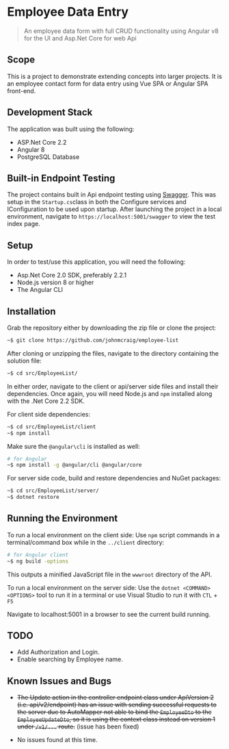 # Employee Data Entry

> An employee data form with full CRUD functionality using Angular v8 for the UI and Asp.Net Core for web Api

## Scope

This is a project to demonstrate extending concepts into larger projects. It is an employee contact form for data entry using Vue SPA or Angular SPA front-end.

## Development Stack

The application was built using the following:

- ASP.Net Core 2.2
- Angular 8
- PostgreSQL Database

## Built-in Endpoint Testing

The project contains built in Api endpoint testing using [Swagger](https://github.com/domaindrivendev/Swashbuckle.AspNetCore). This was setup in the `Startup.cs`class in both the Configure services and IConfiguration to be used upon startup.
After launching the project in a local environment, navigate to `https://localhost:5001/swagger` to view the test index page.

## Setup

In order to test/use this application, you will need the following:

- Asp.Net Core 2.0 SDK, preferably 2.2.1
- Node.js version 8 or higher
- The Angular CLI

## Installation

Grab the repository either by downloading the zip file or clone the project:

```sh
~$ git clone https://github.com/johnmcraig/employee-list
```

After cloning or unzipping the files, navigate to the directory containing the solution file:

```sh
~$ cd src/EmployeeList/
```

In either order, navigate to the client or api/server side files and install their dependencies. Once again, you will need Node.js and `npm` installed along with the .Net Core 2.2 SDK.

For client side dependencies:

```sh
~$ cd src/EmployeeList/client
~$ npm install
```

Make sure the `@angular\cli` is installed as well:

```sh
# for Angular
~$ npm install -g @angular/cli @angular/core
```

For server side code, build and restore dependencies and NuGet packages:

```sh
~$ cd src/EmployeeList/server/
~$ dotnet restore
```

## Running the Environment

To run a local environment on the client side:
Use `npm` script commands in a terminal/command box while in the `../client` directory:

```sh
# for Angular client
~$ ng build -options
```

This outputs a minified JavaScript file in the `wwwroot` directory of the API.

To run a local environment on the server side:
Use the `dotnet <COMMAND> <OPTIONS>` tool to run it in a terminal or use Visual Studio to run it with `CTL` + `F5`

Navigate to localhost:5001 in a browser to see the current build running.

## TODO

- Add Authorization and Login.
- Enable searching by Employee name.

## Known Issues and Bugs

- ~~The Update action in the controller endpoint class under ApiVersion 2 (i.e. api/v2/endpoint) has an issue with sending successful requests to the server due to AutoMapper not able to bind the `EmployeeDto` to the `EmployeeUpdateDto`, so it is using the context class instead on version 1 under `/v1/...` route.~~ (issue has been fixed)

- No issues found at this time.
